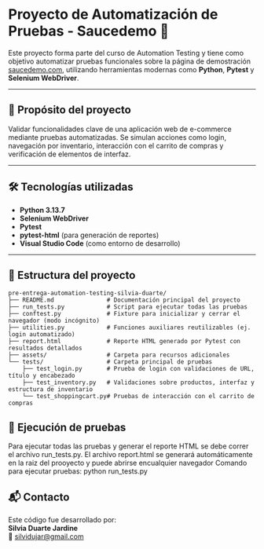 # Proyecto de Automatización de Pruebas - Saucedemo 🧪

Este proyecto forma parte del curso de Automation Testing y tiene como objetivo automatizar pruebas funcionales sobre la página de demostración [saucedemo.com](https://www.saucedemo.com/), utilizando herramientas modernas como **Python**, **Pytest** y **Selenium WebDriver**.

---

## 🚀 Propósito del proyecto

Validar funcionalidades clave de una aplicación web de e-commerce mediante pruebas automatizadas. Se simulan acciones como login, navegación por inventario, interacción con el carrito de compras y verificación de elementos de interfaz.

---

## 🛠️ Tecnologías utilizadas

- **Python 3.13.7**
- **Selenium WebDriver**
- **Pytest**
- **pytest-html** (para generación de reportes)
- **Visual Studio Code** (como entorno de desarrollo)

---

## 📁 Estructura del proyecto
```text
pre-entrega-automation-testing-silvia-duarte/
├── README.md               # Documentación principal del proyecto  
├── run_tests.py            # Script para ejecutar todas las pruebas  
├── conftest.py             # Fixture para inicializar y cerrar el navegador (modo incógnito)  
├── utilities.py            # Funciones auxiliares reutilizables (ej. login automatizado)  
├── report.html             # Reporte HTML generado por Pytest con resultados detallados  
├── assets/                 # Carpeta para recursos adicionales  
└── tests/                  # Carpeta principal de pruebas  
    ├── test_login.py       # Prueba de login con validaciones de URL, título y encabezado  
    ├── test_inventory.py   # Validaciones sobre productos, interfaz y estructura de inventario  
    └── test_shoppingcart.py# Pruebas de interacción con el carrito de compras 
``` 

## 🧪 Ejecución de pruebas
Para ejecutar todas las pruebas y generar el reporte HTML se debe correr el archivo run_tests.py.
El archivo report.html se generará automáticamente en la raiz del prooyecto y puede abrirse encualquier navegador
Comando para ejecutar pruebas: python run_tests.py

## 📬 Contacto

Este código fue desarrollado por:  
**Silvia Duarte Jardine**  
📧 silvidujar@gmail.com